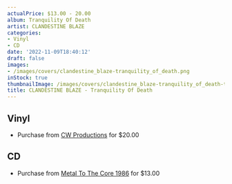 ```yaml
---
actualPrice: $13.00 - 20.00
album: Tranquility Of Death
artist: CLANDESTINE BLAZE
categories:
- Vinyl
- CD
date: '2022-11-09T18:40:12'
draft: false
images:
- /images/covers/clandestine_blaze-tranquility_of_death.png
inStock: true
thumbnailImage: /images/covers/clandestine_blaze-tranquility_of_death-thumb.png
title: CLANDESTINE BLAZE - Tranquility Of Death
---
```


## Vinyl
* Purchase from [CW Productions](https://shop.cwproductions.net/products/clandestine-blaze-tranquility-of-death-lp) for $20.00
## CD
* Purchase from [Metal To The Core 1986](https://metaltothecore1986.com/shop/clandestine-blaze-tranquility-of-death-cd/) for $13.00
